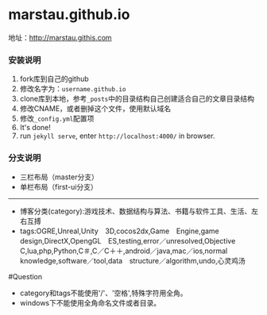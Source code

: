 marstau.github.io
=======================

地址：<http://marstau.githis.com>

### 安装说明

1. fork库到自己的github
2. 修改名字为：`username.github.io`
3. clone库到本地，参考`_posts`中的目录结构自己创建适合自己的文章目录结构
4. 修改CNAME，或者删掉这个文件，使用默认域名
5. 修改`_config.yml`配置项
6. It's done!
7. run `jekyll serve`, enter `http://localhost:4000/` in browser.

### 分支说明

- 三栏布局（master分支）
- 单栏布局（first-ui分支）

----
* 博客分类(category):游戏技术、数据结构与算法、书籍与软件工具、生活、左右互搏
* tags:OGRE,Unreal,Unity　3D,cocos2dx,Game　Engine,game　design,DirectX,OpengGL　ES,testing,error／unresolved,Objective　C,lua,php,Python,C＃,C／C＋＋,android／java,mac／ios,normal　knowledge,software／tool,data　structure／algorithm,undo,心灵鸡汤

#Question
* category和tags不能使用'/'、'空格',特殊字符用全角。
* windows下不能使用全角命名文件或者目录。